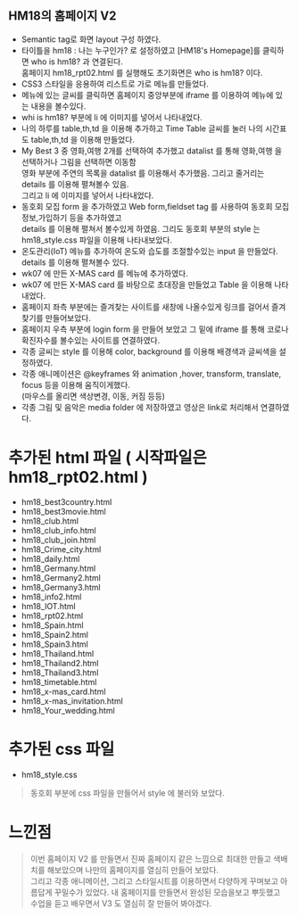 ## HM18의 홈페이지 V2
- Semantic tag로 화면 layout 구성 하였다.
- 타이틀을 hm18 : 나는 누구인가? 로 설정하였고 [HM18's Homepage]를 클릭하면 who is hm18? 과 연결된다.<br>
홈페이지 hm18_rpt02.html 를 실행해도 초기화면은 who is hm18? 이다.
- CSS3 스타일을 응용하여 리스트로 가로 메뉴를 만들었다.
- 메뉴에 있는 글씨를 클릭하면 홈페이지 중앙부분에 iframe 를 이용하여 메뉴에 있는 내용을 볼수있다.
- whi is hm18? 부분에 li 에 이미지를 넣어서 나타내었다.
- 나의 하루를 table,th,td 을 이용해 추가하고 Time Table 글씨를 눌러 나의 시간표도 table,th,td 을 이용해 만들었다. 
- My Best 3 중 영화,여행 2개를 선택하여 추가했고 datalist 를 통해 영화,여행 을 선택하거나 그림을 선택하면 이동함<br>
영화 부분에 주연의 목록을 datalist 를 이용해서 추가했음. 그리고 줄거리는 details 를 이용해 펼쳐볼수 있음.<br>
그리고 li 에 이미지를 넣어서 나타내었다.
- 동호회 모집 form 을 추가하였고 Web form,fieldset tag 를 사용하여 동호회 모집 정보,가입하기 등을 추가하였고<br>
details 를 이용해 펼쳐서 볼수있게 하였음. 그리도 동호회 부분의 style 는 hm18_style.css 파일을 이용해 나타내보았다.
- 온도관리(IoT) 메뉴를 추가하여 온도와 습도를 조절할수있는 input 을 만들었다. details 를 이용해 펼쳐볼수 있다.
- wk07 에 만든 X-MAS card 를 메뉴에 추가하였다.
- wk07 에 만든 X-MAS card 를 바탕으로 초대장을 만들었고 Table 을 이용해 나타내었다.
- 홈페이지 좌측 부분에는 즐겨찾는 사이트를 새창에 나올수있게 링크를 걸어서 즐겨찾기를 만들어보았다.
- 홈페이지 우측 부분에 login form 을 만들어 보았고 그 밑에 iframe 를 통해 코로나 확진자수를 볼수있는 사이트를 연결하였다.
- 각종 글씨는 style 를 이용해 color, background 를 이용해 배경색과 글씨색을 설정하였다.
- 각종 애니메이션은 @keyframes 와 animation ,hover, transform, translate, focus 등을 이용해 움직이게했다.<br>
(마우스를 올리면 색상변경, 이동, 커짐 등등)
- 각종 그림 및 음악은 media folder 에 저장하였고 영상은 link로 처리해서 연결하였다.

# 추가된 html 파일 ( 시작파일은 hm18_rpt02.html )
- hm18_best3country.html
- hm18_best3movie.html
- hm18_club.html
- hm18_club_info.html
- hm18_club_join.html
- hm18_Crime_city.html
- hm18_daily.html
- hm18_Germany.html
- hm18_Germany2.html
- hm18_Germany3.html
- hm18_info2.html
- hm18_IOT.html
- hm18_rpt02.html
- hm18_Spain.html
- hm18_Spain2.html
- hm18_Spain3.html
- hm18_Thailand.html
- hm18_Thailand2.html
- hm18_Thailand3.html
- hm18_timetable.html
- hm18_x-mas_card.html
- hm18_x-mas_invitation.html
- hm18_Your_wedding.html

# 추가된 css 파일
- hm18_style.css
> 동호회 부분에 css 파일을 만들어서 style 에 불러와 보았다.

# 느낀점
> 이번 홈페이지 V2 를 만들면서 진짜 홈페이지 같은 느낌으로 최대한 만들고 색배치를 해보았으며 나만의 홈페이지를 열심히 만들어 보았다.<br>
> 그리고 각종 애니메이션, 그리고 스타일시트를 이용하면서 다양하게 꾸며보고 아름답게 꾸밀수가 있었다. 내 홈페이지를 만들면서 완성된 모습을보고 뿌듯했고<br>
> 수업을 듣고 배우면서 V3 도 열심히 잘 만들어 봐야겠다.
